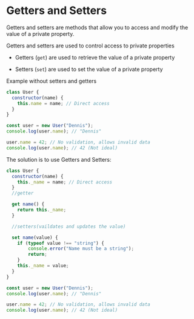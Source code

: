 # Getters and Setters

Getters and setters are methods that allow you to access and modify the value of a private property.

Getters and setters are used to control access to private properties

- Getters (`get`) are used to retrieve the value of a private property

- Setters (`set`) are used to set the value of a private property

Example without setters and getters

```js
class User {
  constructor(name) {
    this.name = name; // Direct access
  }
}

const user = new User("Dennis");
console.log(user.name); // "Dennis"

user.name = 42; // No validation, allows invalid data
console.log(user.name); // 42 (Not ideal)

```

The solution is to use Getters and Setters:

```js
class User {
  constructor(name) {
    this._name = name; // Direct access
  }
  //getter

  get name() {
    return this._name;
  }

  //setters(vaildates and updates the value)

  set name(value) {
    if (typeof value !== "string") {
        console.error("Name must be a string");
        return;
    }
    this._name = value;
  }
}

const user = new User("Dennis");
console.log(user.name); // "Dennis"

user.name = 42; // No validation, allows invalid data
console.log(user.name); // 42 (Not ideal)

```
